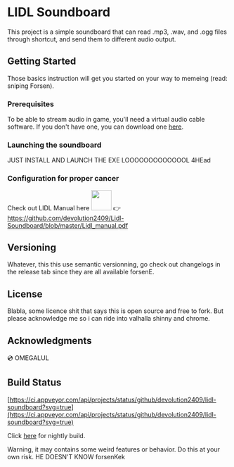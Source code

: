 # LIDL Soundboard

This project is a simple soundboard that can read .mp3, .wav, and .ogg files through shortcut, and send them to different audio output.

## Getting Started

Those basics instruction will get you started on your way to memeing (read: sniping Forsen).

### Prerequisites

To be able to stream audio in game, you'll need a virtual audio cable software. If you don't have one, you can download one [here](https://www.vb-audio.com/Cable/).


### Launching the soundboard

JUST INSTALL AND LAUNCH THE EXE LOOOOOOOOOOOOOL 4HEad


### Configuration for proper cancer

Check out LIDL Manual here <img src="https://static-cdn.jtvnw.net/jtv_user_pictures/482fa2af-9a3c-43f7-8b46-90bf4f63586a-profile_image-300x300.png" width="46" height="46" />  👉 https://github.com/devolution2409/Lidl-Soundboard/blob/master/Lidl_manual.pdf

## Versioning

Whatever, this this use semantic versionning, go check out changelogs in the release tab since they are all available forsenE.


## License

Blabla, some licence shit that says this is open source and free to fork. But please acknowledge me so i can ride into valhalla shinny and chrome.

## Acknowledgments

💿 OMEGALUL 


## Build Status
[https://ci.appveyor.com/api/projects/status/github/devolution2409/lidl-soundboard?svg=true](https://ci.appveyor.com/api/projects/status/github/devolution2409/lidl-soundboard?svg=true)

Click [here](https://ci.appveyor.com/project/devolution2409/lidl-soundboard/build/artifacts) for nightly build.

Warning, it may contains some weird features or behavior. Do this at your own risk.
HE DOESN'T KNOW forsenKek
